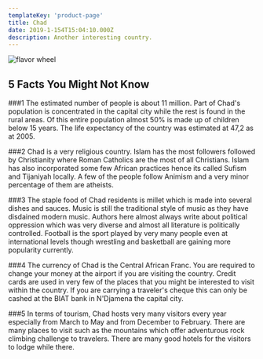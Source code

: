 ```yaml
---
templateKey: 'product-page'
title: Chad
date: 2019-1-154T15:04:10.000Z
description: Another interesting country.
---
```


![flavor wheel](/img/flags/Chad_Flag.png)

## 5 Facts You Might Not Know

###1
The estimated number of people is about 11 million. Part of Chad's population is concentrated in the capital city while the rest is found in the rural areas. Of this entire population almost 50% is made up of children below 15 years. The life expectancy of the country was estimated at 47,2 as at 2005.

###2
Chad is a very religious country. Islam has the most followers followed by Christianity where Roman Catholics are the most of all Christians. Islam has also incorporated some few African practices hence its called Sufism and Tijaniyah locally. A few of the people follow Animism and a very minor percentage of them are atheists.

###3
The staple food of Chad residents is millet which is made into several dishes and sauces. Music is still the traditional style of music as they have disdained modern music. Authors here almost always write about political oppression which was very diverse and almost all literature is politically controlled. Football is the sport played by very many people even at international levels though wrestling and basketball are gaining more popularity currently.

###4
The currency of Chad is the Central African Franc. You are required to change your money at the airport if you are visiting the country. Credit cards are used in very few of the places that you might be interested to visit within the country. If you are carrying a traveler's cheque this can only be cashed at the BIAT bank in N'Djamena the capital city.

###5
In terms of tourism, Chad hosts very many visitors every year especially from March to May and from December to February. There are many places to visit such as the mountains which offer adventurous rock climbing challenge to travelers. There are many good hotels for the visitors to lodge while there.
